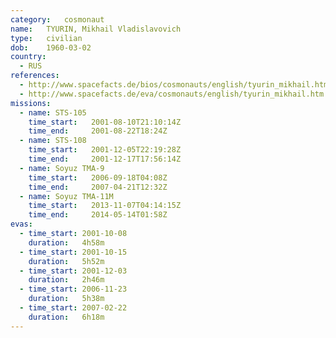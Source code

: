 ```yaml
---
category:	cosmonaut
name:	TYURIN, Mikhail Vladislavovich 
type:	civilian
dob:	1960-03-02
country:
  - RUS
references:
  - http://www.spacefacts.de/bios/cosmonauts/english/tyurin_mikhail.htm
  - http://www.spacefacts.de/eva/cosmonauts/english/tyurin_mikhail.htm
missions:
  - name: STS-105
    time_start:   2001-08-10T21:10:14Z
    time_end:     2001-08-22T18:24Z
  - name: STS-108
    time_start:   2001-12-05T22:19:28Z
    time_end:     2001-12-17T17:56:14Z
  - name: Soyuz TMA-9
    time_start:   2006-09-18T04:08Z
    time_end:     2007-04-21T12:32Z
  - name: Soyuz TMA-11M
    time_start:   2013-11-07T04:14:15Z
    time_end:     2014-05-14T01:58Z
evas:
  - time_start: 2001-10-08
    duration:   4h58m
  - time_start: 2001-10-15
    duration:   5h52m
  - time_start: 2001-12-03
    duration:   2h46m
  - time_start: 2006-11-23
    duration:   5h38m
  - time_start: 2007-02-22
    duration:   6h18m
---
```

